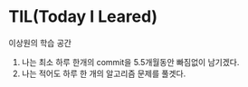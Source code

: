 # TIL(Today I Leared)

이상원의 학습 공간

1. 나는 최소 하루 한개의 commit을 5.5개월동안 빠짐없이 남기겠다.
2. 나는 적어도 하루 한 개의 알고리즘 문제를 풀겟다.

